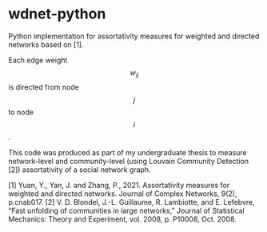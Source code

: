 # wdnet-python
Python implementation for assortativity measures for weighted and directed networks based on [1].

Each edge weight $$w_{i j}$$ is directed from node $$j$$ to node $$i$$.

This code was produced as part of my undergraduate thesis to measure network-level and community-level (using Louvain Community Detection [2]) assortativity of a social network graph.

[1] Yuan, Y., Yan, J. and Zhang, P., 2021. Assortativity measures for weighted and directed networks. Journal of Complex Networks, 9(2), p.cnab017.
[2]  V. D. Blondel, J.-L. Guillaume, R. Lambiotte, and E. Lefebvre, “Fast unfolding of communities in large networks,” Journal of Statistical Mechanics: Theory and Experiment, vol. 2008, p. P10008, Oct. 2008.